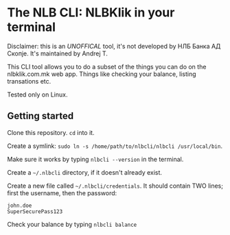 # The NLB CLI: NLBKlik in your terminal

Disclaimer: this is an *UNOFFICAL* tool, it's not developed by НЛБ Банка АД Скопје. It's maintained by Andrej T.

This CLI tool allows you to do a subset of the things you can do on the nlbklik.com.mk web app.
Things like checking your balance, listing transations etc.

Tested only on Linux.


## Getting started

Clone this repository. `cd` into it.

Create a symlink: `sudo ln -s /home/path/to/nlbcli/nlbcli /usr/local/bin`.

Make sure it works by typing `nlbcli --version` in the terminal.

Create a `~/.nlbcli` directory, if it doesn't already exist.

Create a new file called `~/.nlbcli/credentials`. It should contain TWO lines; first the username, then the password:

```
john.doe
SuperSecurePass123
```

Check your balance by typing `nlbcli balance`
